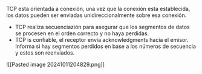 TCP esta orientada a conexión, una vez que la conexión esta establecida, los datos pueden ser enviadas unidireccionalmente sobre esa conexión.
- TCP realiza secuenciazión para asegurar que los segmentos de datos se procesen en el orden correcto y no haya perdidas.
- TCP is confiable, el receptor envía acknowledgments hacia el emisor. Informa si hay segmentos perdidos en base a los números de secuencia y estos son reenviados.

![[Pasted image 20241011204829.png]]


